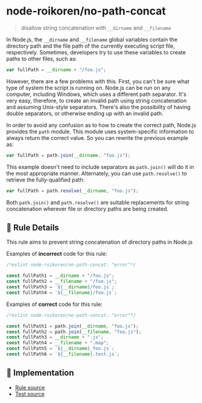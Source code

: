 # node-roikoren/no-path-concat
> disallow string concatenation with `__dirname` and `__filename`

In Node.js, the `__dirname` and `__filename` global variables contain the directory path and the file path of the currently executing script file, respectively. Sometimes, developers try to use these variables to create paths to other files, such as:

```js
var fullPath = __dirname + "/foo.js";
```

However, there are a few problems with this. First, you can't be sure what type of system the script is running on. Node.js can be run on any computer, including Windows, which uses a different path separator. It's very easy, therefore, to create an invalid path using string concatenation and assuming Unix-style separators. There's also the possibility of having double separators, or otherwise ending up with an invalid path.

In order to avoid any confusion as to how to create the correct path, Node.js provides the `path` module. This module uses system-specific information to always return the correct value. So you can rewrite the previous example as:

```js
var fullPath = path.join(__dirname, "foo.js");
```

This example doesn't need to include separators as `path.join()` will do it in the most appropriate manner. Alternately, you can use `path.resolve()` to retrieve the fully-qualified path:

```js
var fullPath = path.resolve(__dirname, "foo.js");
```

Both `path.join()` and `path.resolve()` are suitable replacements for string concatenation wherever file or directory paths are being created.

## 📖 Rule Details

This rule aims to prevent string concatenation of directory paths in Node.js

Examples of **incorrect** code for this rule:

```js
/*eslint node-roikoren/no-path-concat: "error"*/

const fullPath1 = __dirname + "/foo.js";
const fullPath2 = __filename + "/foo.js";
const fullPath3 = `${__dirname}/foo.js`;
const fullPath4 = `${__filename}/foo.js`;
```

Examples of **correct** code for this rule:

```js
/*eslint node-roikoren/no-path-concat: "error"*/

const fullPath1 = path.join(__dirname, "foo.js");
const fullPath2 = path.join(__filename, "foo.js");
const fullPath3 = __dirname + ".js";
const fullPath4 = __filename + ".map";
const fullPath5 = `${__dirname}_foo.js`;
const fullPath6 = `${__filename}.test.js`;
```

## 🔎 Implementation

- [Rule source](https://github.com/roikoren755/eslint-plugin-node/blob/v0.0.1/src/rules/no-path-concat.ts)
- [Test source](https://github.com/roikoren755/eslint-plugin-node/blob/v0.0.1/tests/src/rules/no-path-concat.ts)
